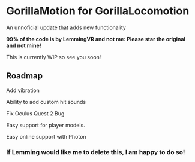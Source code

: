 # GorillaMotion for GorillaLocomotion
An unnoficial update that adds new functionality

**99% of the code is by LemmingVR and not me: Please star the original and not mine!**

This is currently WIP so see you soon!

## Roadmap

Add vibration

Ability to add custom hit sounds

Fix Oculus Quest 2 Bug

Easy support for player models.

Easy online support with Photon



### **If Lemming would like me to delete this, I am happy to do so!**
